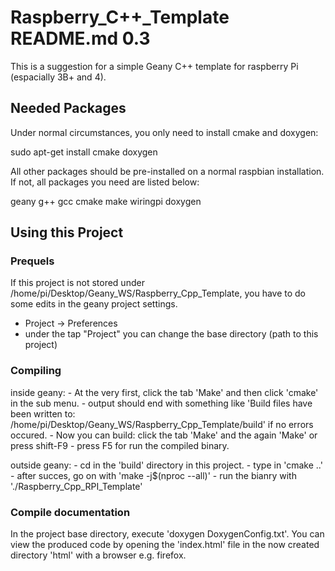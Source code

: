# Raspberry_C++_Template README.md 0.3

This is a suggestion for a simple Geany C++ template for raspberry Pi (espacially 3B+ and 4).

## Needed Packages

Under normal circumstances, you only need to install cmake and doxygen:

sudo apt-get install cmake doxygen

All other packages should be pre-installed on a normal raspbian installation. If not, all packages
you need are listed below:

geany
g++
gcc
cmake
make
wiringpi
doxygen

## Using this Project

### Prequels

If this project is not stored under /home/pi/Desktop/Geany_WS/Raspberry_Cpp_Template, you have to do
some edits in the geany project settings. 

- Project -> Preferences
- under the tap "Project" you can change the base directory (path to this project)

### Compiling

inside geany:	- At the very first, click the tab 'Make' and then click 'cmake' in the sub menu.
				- output should end with something like 'Build files have been written to: /home/pi/Desktop/Geany_WS/Raspberry_Cpp_Template/build'
				  if no errors occured.
				- Now you can build: click the tab 'Make' and the again 'Make' or press shift-F9
				- press F5 for run the compiled binary.

outside geany:	- cd in the 'build' directory in this project.
				- type in 'cmake ..'
				- after succes, go on with 'make -j$(nproc --all)'
				- run the bianry with './Raspberry_Cpp_RPI_Template'
### Compile documentation

In the project base directory, execute 'doxygen DoxygenConfig.txt'. You can view the produced code by
opening the 'index.html' file in the now created directory 'html' with a browser e.g. firefox.
